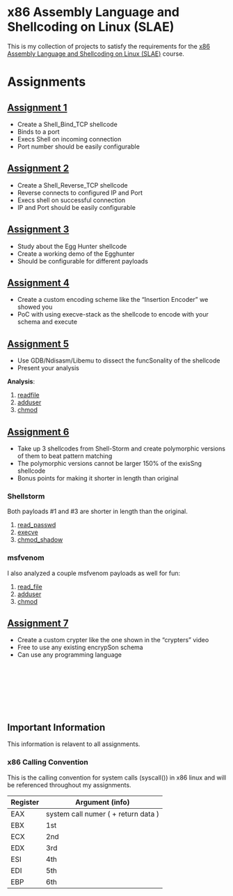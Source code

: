 # x86 Assembly Language and Shellcoding on Linux (SLAE)

This is my collection of projects to satisfy the requirements for the [x86 Assembly Language and Shellcoding on Linux (SLAE)](https://www.pentesteracademy.com/course?id=3) course.


# Assignments

## [Assignment 1](./project1)

- Create a Shell_Bind_TCP shellcode
- Binds to a port
- Execs Shell on incoming connection
- Port number should be easily configurable

## [Assignment 2](./project2)

- Create a Shell_Reverse_TCP shellcode
- Reverse connects to configured IP and Port
- Execs shell on successful connection
- IP and Port should be easily configurable

## [Assignment 3](./project3)

- Study about the Egg Hunter shellcode
- Create a working demo of the Egghunter
- Should be configurable for different payloads

## [Assignment 4](./project4)

- Create a custom encoding scheme like the “Insertion Encoder” we showed you
- PoC with using execve-stack as the shellcode to encode with your schema and execute

## [Assignment 5](./project5)

- Use GDB/Ndisasm/Libemu to dissect the funcSonality of the shellcode
- Present your analysis

**Analysis**:

1. [readfile](https://github.com/alecmaly/slae/blob/master/slae86/project5/1_readfile.md)
2. [adduser](https://github.com/alecmaly/slae/blob/master/slae86/project5/2_adduser.md)
3. [chmod](https://github.com/alecmaly/slae/blob/master/slae86/project5/3_chmod.md)

## [Assignment 6](./project6)

- Take up 3 shellcodes from Shell-Storm and create polymorphic versions of them to beat pattern matching
- The polymorphic versions cannot be larger 150% of the exisSng shellcode
- Bonus points for making it shorter in length than original

### Shellstorm

Both payloads #1 and #3 are shorter in length than the original.

1. [read_passwd](https://github.com/alecmaly/slae/blob/master/slae86/project6/1_read_passwd.md)
2. [execve](https://github.com/alecmaly/slae/blob/master/slae86/project6/2_execve.md)
3. [chmod_shadow](https://github.com/alecmaly/slae/blob/master/slae86/project6/3_chmod_shadow.md)
    
### msfvenom

I also analyzed a couple msfvenom payloads as well for fun:

1. [read_file](https://github.com/alecmaly/slae/blob/master/slae86/project6/msfvenom-1_readfile.md)
2. [adduser](https://github.com/alecmaly/slae/blob/master/slae86/project6/msfvenom-2_adduser.md)
3. [chmod](https://github.com/alecmaly/slae/blob/master/slae86/project6/msfvenom-3_chmod.md)


## [Assignment 7](./project7)

- Create a custom crypter like the one shown in the “crypters” video
- Free to use any existing encrypSon schema
- Can use any programming language




<br>
<br>
<br>
<br>
<br>
<br>

## Important Information

This information is relavent to all assignments.

### x86 Calling Convention

This is the calling convention for system calls (syscall()) in x86 linux and will be referenced throughout my assignments.

| Register | Argument (info) |
| ------ | ------ |
| EAX | system call numer ( + return data ) |
| EBX | 1st |
| ECX | 2nd |
| EDX | 3rd |
| ESI | 4th |
| EDI | 5th |
| EBP | 6th |

